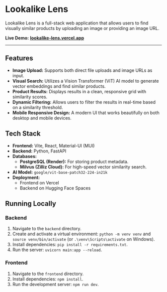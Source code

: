 # Lookalike Lens

Lookalike Lens is a full-stack web application that allows users to find visually similar products by uploading an image or providing an image URL.

**Live Demo:** [**lookalike-lens.vercel.app**](https://lookalike-lens.vercel.app)

---

## Features

* **Image Upload:** Supports both direct file uploads and image URLs as input.
* **Visual Search:** Utilizes a Vision Transformer (ViT) AI model to generate vector embeddings and find similar products.
* **Product Results:** Displays results in a clean, responsive grid with similarity scores.
* **Dynamic Filtering:** Allows users to filter the results in real-time based on a similarity threshold.
* **Mobile Responsive Design:** A modern UI that works beautifully on both desktop and mobile devices.

## Tech Stack

* **Frontend:** Vite, React, Material-UI (MUI)
* **Backend:** Python, FastAPI
* **Databases:**
    * **PostgreSQL (Render):** For storing product metadata.
    * **Milvus (Zilliz Cloud):** For high-speed vector similarity search.
* **AI Model:** `google/vit-base-patch32-224-in21k`
* **Deployment:**
    * Frontend on Vercel
    * Backend on Hugging Face Spaces

## Running Locally

### Backend

1.  Navigate to the `backend` directory.
2.  Create and activate a virtual environment: `python -m venv venv` and `source venv/bin/activate` (or `.\venv\Scripts\activate` on Windows).
3.  Install dependencies: `pip install -r requirements.txt`.
4.  Run the server: `uvicorn main:app --reload`.

### Frontend

1.  Navigate to the `frontend` directory.
2.  Install dependencies: `npm install`.
3.  Run the development server: `npm run dev`.

